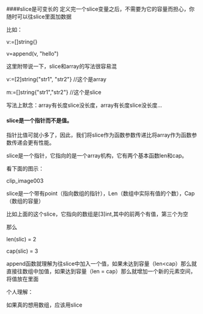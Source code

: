####slice是可变长的
定义完一个slice变量之后，不需要为它的容量而担心，你随时可以往slice里面加数据

比如：

v:=[]string{}

v=append(v, "hello")

这里附带说一下，slice和array的写法很容易混

v:=[2]string{"str1", "str2"} //这个是array

m:=[]string{"str1","str2"} //这个是slice

写法上默念：array有长度slice没长度，array有长度slice没长度…
#### slice是一个指针而不是值。
指针比值可就小多了，因此，我们将slice作为函数参数传递比将array作为函数参数传递会更有性能。

slice是一个指针，它指向的是一个array机构，它有两个基本函数len和cap。

看下面的图示：

clip_image003

slice是一个带有point（指向数组的指针），Len（数组中实际有值的个数），Cap（数组的容量）

比如上面的这个slice，它指向的数组是[3]int,其中的前两个有值，第三个为空

那么

len(slic) = 2

cap(slic) = 3

 append函数就理解为往slice中加入一个值，如果未达到容量（len<cap）那么就直接往数组中加值，如果达到容量（len = cap）那么就增加一个新的元素空间，将值放在里面

个人理解：

如果真的想用数组，应该用slice
